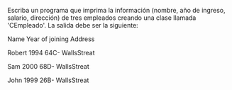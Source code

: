 Escriba un programa que imprima la información (nombre, año de ingreso, salario, dirección) de tres empleados creando una clase llamada 'CEmpleado'. La salida debe ser la siguiente:

Name Year of joining Address

Robert 1994 64C- WallsStreat

Sam 2000 68D- WallsStreat

John 1999 26B- WallsStreat